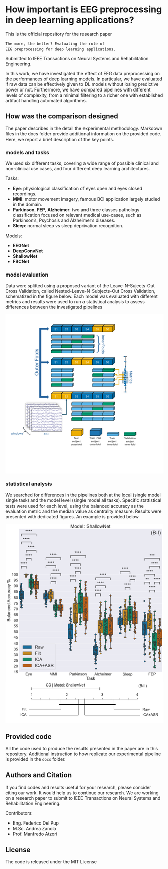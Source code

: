 # How important is EEG preprocessing in deep learning applications?

This is the official repository for the research paper 

    The more, the better? Evaluating the role of
    EEG preprocessing for deep learning applications.

Submitted to IEEE Transactions on Neural Systems and Rehabilitation Engineering.

In this work, we have investigated the effect of EEG
data preprocessing on the performances of deep learning models.
In particular, we have evaluated if raw data can be
effectively given to DL models without losing predictive
power or not.
Furthermore, we have compared pipelines with different
levels of complexity, from a minimal filtering to a richer
one with established artifact handling automated algorithms.

## How was the comparison designed

The paper describes in the detail the experimental methodology. 
Markdown files in the docs folder provide additional information
on the provided code.
Here, we report a brief description of the key points.

### models and tasks

We used six different tasks, covering a wide range of possible
clinical and non-clinical use cases,
and four different deep learning architectures.

Tasks:
* **Eye**: physiological classification of eyes open and eyes
  closed recordings.
* **MMI**: motor movement imagery, famous BCI application
  largely studied in the domain.
* **Parkinson**, **FEP**, **Alzheimer**: two and three classes
  pathology classification focused on relevant medical
  use-cases, such as Parkinson’s, Psychosis and Alzheimer’s
  diseases.
* **Sleep**: normal sleep vs sleep deprivation recognition.

Models:
* **EEGNet**
* **DeepConvNet**
* **ShallowNet**
* **FBCNet**

### model evaluation

Data were splitted using a proposed variant of the
Leave-N-Sujects-Out Cross Validation, called 
Nested-Leave-N-Subjects-Out Cross Validation, schematized in
the figure below.
Each model was evaluated with different metrics and results
were used to run a statistical analysis to assess differences
between the investigated pipelines

<img src="Images/NestedKfold4.pdf"
        alt="Picture"
        width="600"
        style="display: block; margin: 0 auto" />

### statistical analysis

We searched for differences in the pipelines both at the local
(single model single task) and the model level (single model
all tasks).
Specific stattistical tests were used for each level, 
using the balanced accuracy as the evaluation metric and the
median value as centrality measure.
Results were presented with dedicated figures. 
An example is provided below

<img src="Images/shn.pdf"
        alt="Picture"
        width="500"
        style="display: block; margin: 0 auto" />
<img src="Images/shn_CD.pdf"
        alt="Picture"
        width="600"
        style="display: block; margin: 0 auto" />


## Provided code

All the code used to produce the results presented in the paper
are in this repository. Additional instruction to how replicate
our experimental pipeline is provided in the ``docs`` folder.

## Authors and Citation

If you find codes and results useful for your research,
please concider citing our work. It would help us to continue our research.
We are working on a research paper to submit to
IEEE Transactions on Neural Systems and Rehabilitation Engineering.  


Contributors:

- Eng. Federico Del Pup
- M.Sc. Andrea Zanola
- Prof. Manfredo Atzori

## License

The code is released under the MIT License